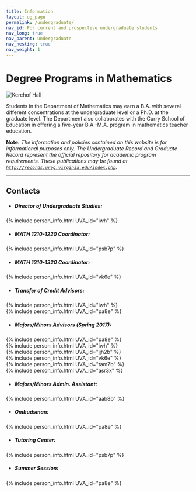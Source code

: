 ```yaml
---
title: Information
layout: ug_page
permalink: /undergraduate/
nav_id: For current and prospective undergraduate students
nav_long: true
nav_parent: Undergraduate
nav_nesting: true
nav_weight: 1
---
```



<h1 class="mb-3">Degree Programs in Mathematics</h1>

<img src="{{site.url}}/img/Kerchof_photo_700.jpg" alt="Kerchof Hall" title="Kerchof Hall" style="max-width:100%;max-height:300px;height:auto;width:auto" class="mb-3">


Students in the Department of Mathematics may earn a B.A. with several different concentrations at the undergraduate level or a Ph.D. at the graduate level. The Department also collaborates with the Curry School of Education in offering a five-year B.A.-M.A. program in mathematics teacher education.


**Note:** *The information and policies contained on this website is for informational purposes only. The Undergraduate Record and Graduate Record represent the official repository for academic program requirements. These publications may be found at [`http://records.ureg.virginia.edu/index.php`](http://records.ureg.virginia.edu/index.php).*

---

<h2 class="mb-4 mt-2">Contacts</h2>


- ##### Director of Undergraduate Studies:<br>
{% include person_info.html UVA_id="iwh" %}

- ##### MATH 1210-1220 Coordinator:<br>
{% include person_info.html UVA_id="psb7p" %}

- ##### MATH 1310-1320 Coordinator:<br>
{% include person_info.html UVA_id="vk6e" %}

- ##### Transfer of Credit Advisors:<br>
{% include person_info.html UVA_id="iwh" %}<br>
{% include person_info.html UVA_id="pa8e" %}

- ##### Majors/Minors Advisors (Spring 2017):<br>
{% include person_info.html UVA_id="pa8e" %}<br>
{% include person_info.html UVA_id="iwh" %}<br>
{% include person_info.html UVA_id="jjh2b" %}<br>
{% include person_info.html UVA_id="vk6e" %}<br>
{% include person_info.html UVA_id="tam7b" %}<br>
{% include person_info.html UVA_id="asr3x" %}

- ##### Majors/Minors Admin. Assistant:<br>
{% include person_info.html UVA_id="aab8b" %}

- ##### Ombudsman:<br>
{% include person_info.html UVA_id="pa8e" %}

- ##### Tutoring Center:<br>
{% include person_info.html UVA_id="psb7p" %}

- ##### Summer Session:<br>
{% include person_info.html UVA_id="pa8e" %}
